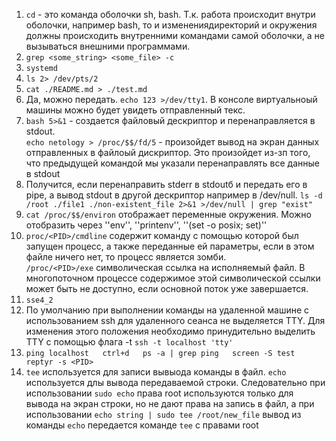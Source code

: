 1. ``cd`` - это команда оболочки sh, bash. Т.к. работа происходит внутри оболочки, например bash, то и изменениядиректорий и окружения должны происходить внутренними командами самой оболочки, а не вызываться внешними программами.   
2. `` grep <some_string> <some_file> -c ``  
3. `` systemd ``  
4. `` ls 2> /dev/pts/2 ``   
5. `` cat ./README.md > ./test.md ``  
6. Да, можно передать. `` echo 123 >/dev/tty1 ``. В консоле виртуальноый машины можно будет увидеть отправленный текс.  
7. ``bash 5>&1`` - создается файловый дескриптор и перенаправляется в stdout.   
``echo netology > /proc/$$/fd/5`` - произойдет вывод на экран данных отправленных в файлоый дискриптор. Это произойдет из-зп того, что предыдущей командой мы указали перенаправлять все данные в stdout  
8. Получится, если перенаправить stderr в stdoutб и передать его в pipe, а вывод stdout в другой дескриптор например в /dev/null. `` ls -d /root ./file1 ./non-existent_file 2>&1 >/dev/null | grep "exist" ``  
9. ``cat /proc/$$/environ`` отображает переменные окружения. Можно отобразить через ''env'', ''printenv'', ''(set -o posix; set)''  
10. ``proc/<PID>/cmdline`` содержит команду с помощью которой был запущен процесс, а также переданные ей параметры, если в этом файле  ничего нет, то процесс является зомби.  
``/proc/<PID>/exe`` символическая ссылка на исполняемый файл. В многопоточном процессе содержимое этой символической ссылки может быть не доступно, если основной поток уже завершается.  
11. ``sse4_2``
12. По умолчанию при выполнении команды на удаленной машине с использованием ssh для удаленного сеанса не выделяется TTY. Для изменения этого положения необходимо принудительно выделить TTY с помощью флага -t ``ssh -t localhost 'tty'`` 
13. ``ping localhost  
ctrl+d  
ps -a | grep ping  
screen -S test  
reptyr -s <PID> ``  
14. ``tee`` используется для записи вывыода команды в файл. ``echo`` используется длы вывода передаваемой строки. Следовательно при использовании ``sudo echo`` права root используются только для вывода на экран строки, но не дают права на запись в файл, а при использовании ``echo string | sudo tee /root/new_file`` вывод из команды ``echo`` передается команде ``tee`` с правами root  
